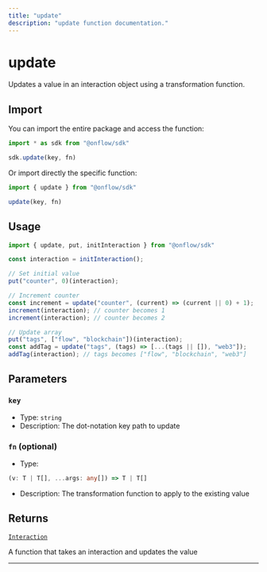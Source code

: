 ```yaml
---
title: "update"
description: "update function documentation."
---
```


<!-- THIS DOCUMENT IS AUTO-GENERATED FROM [onflow/sdk/src/interaction/interaction.ts](https://github.com/onflow/fcl-js/tree/master/packages/sdk/src/interaction/interaction.ts). DO NOT EDIT MANUALLY -->

# update

Updates a value in an interaction object using a transformation function.

## Import

You can import the entire package and access the function:

```typescript
import * as sdk from "@onflow/sdk"

sdk.update(key, fn)
```

Or import directly the specific function:

```typescript
import { update } from "@onflow/sdk"

update(key, fn)
```

## Usage

```typescript
import { update, put, initInteraction } from "@onflow/sdk"

const interaction = initInteraction();

// Set initial value
put("counter", 0)(interaction);

// Increment counter
const increment = update("counter", (current) => (current || 0) + 1);
increment(interaction); // counter becomes 1
increment(interaction); // counter becomes 2

// Update array
put("tags", ["flow", "blockchain"])(interaction);
const addTag = update("tags", (tags) => [...(tags || []), "web3"]);
addTag(interaction); // tags becomes ["flow", "blockchain", "web3"]
```

## Parameters

### `key` 


- Type: `string`
- Description: The dot-notation key path to update

### `fn` (optional)


- Type: 
```typescript
(v: T | T[], ...args: any[]) => T | T[]
```
- Description: The transformation function to apply to the existing value


## Returns

[`Interaction`](../types#interaction)


A function that takes an interaction and updates the value

---